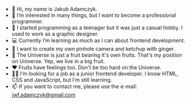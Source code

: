 - 👋 Hi, my name is Jakub Adamczyk.
- 👀 I’m interested in many things, but I want to become a professional programmer.
- 📜 I started programming as a teenager but it was just a casual hobby. I used to work as a graphic designer.
- 💻 Currently I’m learning as much as I can about frontend development.
- 🌱 I want to create my own pinhole camera and ketchup with ginger.
- 🍐 The Universe is just a fruit bearing it's own fruits. That's my position on Universe. Yep, we live in a big fruit.
- ❤️ Fruits have feelings too. Don't be too hard on the Universe.
- 👨‍💻 I’m looking for a job as a junior frontend developer. I know HTML, CSS and JavaScript, but I'm still learning.
- 📫 If you want to contact me, please use the e-mail: jwf.adamczyk@gmail.com

<!---
thesigns/thesigns is a ✨ special ✨ repository because its `README.md` (this file) appears on your GitHub profile.
You can click the Preview link to take a look at your changes.
--->
